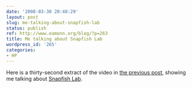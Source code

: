 ```yaml
---
date: '2008-03-30 20:48:29'
layout: post
slug: me-talking-about-snapfish-lab
status: publish
ref: http://www.eamonn.org/blog/?p=263
title: Me talking about Snapfish Lab
wordpress_id: '265'
categories:
- HP
---
```


Here is a thirty-second extract of the video in [the previous post](http://www.eamonn.org/blog/?p=263), showing me talking about [Snapfish Lab](http://www.snapfishlab.com).



